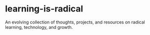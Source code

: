 # learning-is-radical
An evolving collection of thoughts, projects, and resources on radical learning, technology, and growth.
